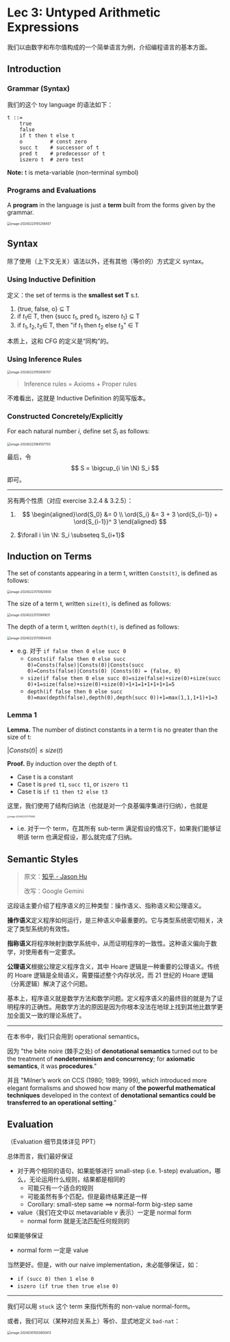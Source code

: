 $$
\newcommand{\ord}[1]{\lvert #1 \rvert}
$$



# Lec 3: Untyped Arithmetic Expressions

我们以由数字和布尔值构成的一个简单语言为例，介绍编程语言的基本方面。

## Introduction

### Grammar (Syntax)

我们的这个 toy language 的语法如下：

```
t ::=
	true
	false
	if t then t else t
	o         # const zero
	succ t    # successor of t
	pred t    # predecessor of t
	iszero t  # zero test
```

**Note:** t is meta-variable (non-terminal symbol)

### Programs and Evaluations

A **program** in the language is just a **term** built from the forms given by the grammar.

<img src="https://cdn.jsdelivr.net/gh/mtdickens/mtd-images/img/202402231553277.png" alt="image-20240223155259457" style="zoom:50%;" />

## Syntax

除了使用（上下文无关）语法以外，还有其他（等价的）方式定义 syntax。

### Using Inductive Definition

定义：the set of terms is the **smallest set T** s.t.

1. {true, false, o} $\subseteq$ T
2. if $t_1 \in$ T, then {succ $t_1$, pred $t_1$, iszero $t_1$} $\subseteq$ T
3. if $t_1, t_2, t_3 \in$ T, then "if $t_1$ then $t_2$ else $t_3$" $\in$ T

本质上，这和 CFG 的定义是“同构”的。

### Using Inference Rules

<img src="C:/Users/mtdickens/AppData/Roaming/Typora/typora-user-images/image-20240223155938707.png" alt="image-20240223155938707" style="zoom:50%;" />

> Inference rules = Axioms + Proper rules

不难看出，这就是 Inductive Definition 的简写版本。

### Constructed Concretely/Explicitly

For each natural number $i$, define set $S_i$ as follows:

<img src="https://cdn.jsdelivr.net/gh/mtdickens/mtd-images/img/202402231641305.png" alt="image-20240223164107703" style="zoom:50%;" />

最后，令
$$
S = \bigcup_{i \in \N} S_i
$$
即可。

---

另有两个性质（对应 exercise 3.2.4 & 3.2.5）：

1. $$
   \begin{aligned}\ord{S_0} &= 0 \\ \ord{S_i} &= 3 + 3 \ord{S_{i-1}} + \ord{S_{i-1}}^ 3 \end{aligned}
   $$

2. $\forall i \in \N: S_i \subseteq S_{i+1}$

## Induction on Terms

The set of constants appearing in a term t, written `Consts(t)`, is defined as follows: 

<img src="https://cdn.jsdelivr.net/gh/mtdickens/mtd-images/img/202402231709736.png" alt="image-20240223170920930" style="zoom:50%;" />

The size of a term t, written `size(t)`, is defined as follows: 

<img src="https://cdn.jsdelivr.net/gh/mtdickens/mtd-images/img/202402231709002.png" alt="image-20240223170941631" style="zoom:50%;" />

The depth of a term t, written `depth(t)`, is defined as follows: 

<img src="https://cdn.jsdelivr.net/gh/mtdickens/mtd-images/img/202402231709965.png" alt="image-20240223170954435" style="zoom:50%;" />

- e.g. 对于 `if false then 0 else succ 0`
  - `Consts(if false then 0 else succ 0)=Consts(false)|Consts(0)|Consts(succ 0)=Consts(false)|Consts(0) |Consts(0) = {false, 0}`
  - `size(if false then 0 else succ 0)=size(false)+size(0)+size(succ 0)+1=size(false)+size(0)+size(0)+1+1=1+1+1+1+1=5`
  - `depth(if false then 0 else succ 0)=max(depth(false),depth(0),depth(succ 0))+1=max(1,1,1+1)+1=3`

### Lemma 1

**Lemma.** The number of distinct constants in a term t is no greater than the size of t: 

$| Consts(t) | \leq size(t)$

**Proof.** By induction over the depth of t.
- Case t is a constant
- Case t is `pred t1`, `succ t1`, or `iszero t1`
- Case t is `if t1 then t2 else t3`

这里，我们使用了结构归纳法（也就是对一个良基偏序集进行归纳），也就是

<img src="https://cdn.jsdelivr.net/gh/mtdickens/mtd-images/img/202402231717346.png" alt="image-20240223171715665" style="zoom:33%;" />

- i.e. 对于一个 term，在其所有 sub-term 满足假设的情况下，如果我们能够证明该 term 也满足假设，那么就完成了归纳。

## Semantic Styles

> 原文：[知乎 - Jason Hu](https://www.zhihu.com/question/23861885/answer/762550769)
>
> 改写：Google Gemini

这段话主要介绍了程序语义的三种类型：操作语义、指称语义和公理语义。

**操作语义**定义程序如何运行，是三种语义中最重要的。它与类型系统密切相关，决定了类型系统的有效性。

**指称语义**将程序映射到数学系统中，从而证明程序的一致性。这种语义偏向于数学，对使用者有一定要求。

**公理语义**根据公理定义程序含义，其中 Hoare 逻辑是一种重要的公理语义。传统的 Hoare 逻辑是全局语义，需要描述整个内存状况，而 21 世纪的 Hoare 逻辑（分离逻辑）解决了这个问题。

基本上，程序语义就是数学方法和数学问题。定义程序语义的最终目的就是为了证明程序的正确性。用数学方法的原因是因为你根本没法在地球上找到其他比数学更加全面又一致的理论系统了。

---

在本书中，我们只会用到 operational semantics。

因为 "the bête noire (棘手之处) of **denotational semantics** turned out to be the treatment of **nondeterminism and concurrency**; for **axiomatic semantics**, it was **procedures**."

并且 "Milner’s work on CCS (1980; 1989; 1999), which introduced more elegant formalisms and showed how many of **the powerful mathematical techniques** developed in the context of **denotational semantics could be transferred to an operational setting**."

## Evaluation

（Evaluation 细节具体详见 PPT）

总体而言，我们最好保证

- 对于两个相同的语句，如果能够进行 small-step (i.e. 1-step) evaluation，哪么，无论运用什么规则，结果都是相同的
  - 可能只有一个适合的规则
  - 可能虽然有多个匹配，但是最终结果还是一样
  - Corollary: small-step same $\implies$ normal-form big-step same
- value（我们在文中以 metavariable $v$ 表示）一定是 normal form
  - normal form 就是无法匹配任何规则的

如果能够保证

- normal form 一定是 value

当然更好。但是，with our naive implementation，未必能够保证，如：

- `if (succ 0) then 1 else 0`
- `iszero (if true then true else 0)`

---

我们可以用 `stuck` 这个 term 来指代所有的 non-value normal-form。

或者，我们可以（某种对应关系上）等价、显式地定义 `bad-nat`：

<img src="https://cdn.jsdelivr.net/gh/mtdickens/mtd-images/img/202403010038602.png" alt="image-20240301003800413" style="zoom: 50%;" />